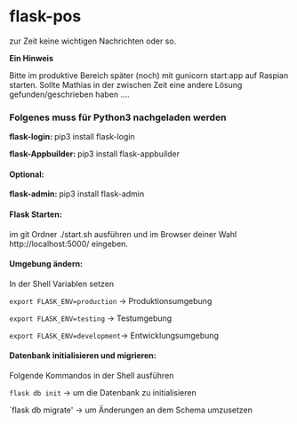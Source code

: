 # flask-pos

zur Zeit keine wichtigen Nachrichten oder so.

<b> Ein Hinweis </b>
  
  Bitte im produktive Bereich später (noch) mit gunicorn start:app auf Raspian starten.
  Sollte Mathias in der zwischen Zeit eine andere Lösung gefunden/geschrieben haben ....
  
<h3>Folgenes muss für Python3 nachgeladen werden</h3>

<p><b>flask-login: </b> pip3 install flask-login</p>
<p><b>flask-Appbuilder: </b>pip3 install flask-appbuilder</p>

<h4>Optional:</h4>

<p><b> flask-admin: </b> pip3 install flask-admin</p>

<h4>Flask Starten: </h4>

im git Ordner ./start.sh ausführen und im Browser deiner Wahl
 http://localhost:5000/ eingeben.
 
 #### Umgebung ändern:
 
 In der Shell Variablen setzen
 
 `export FLASK_ENV=production` -> Produktionsumgebung
 
 `export FLASK_ENV=testing`    -> Testumgebung
 
 `export FLASK_ENV=development`-> Entwicklungsumgebung
 
#### Datenbank initialisieren und migrieren:

Folgende Kommandos in der Shell ausführen

`flask db init` -> um die Datenbank zu initialisieren

`flask db migrate' -> um Änderungen an dem Schema umzusetzen
